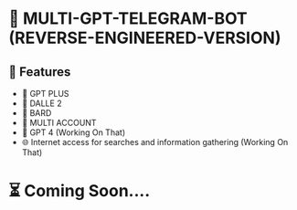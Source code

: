 # 🎯 MULTI-GPT-TELEGRAM-BOT (REVERSE-ENGINEERED-VERSION)

## 🚀 Features

-  🤖 GPT PLUS 
-  🎨 DALLE 2 
-  🌟 BARD
-  🍪 MULTI ACCOUNT 
-  🤖 GPT 4 (Working On That)
-  🌐 Internet access for searches and information gathering (Working On That)


 
# ⏳ Coming Soon....
